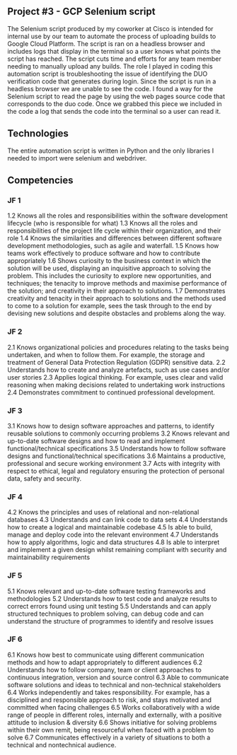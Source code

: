 ## Project #3 - GCP Selenium script

The Selenium script produced by my coworker at Cisco is intended for internal use by our team to automate the process of uploading builds to Google Cloud Platform. The script is ran on a headless browser and includes logs that display in the terminal so a user knows what points the script has reached. The script cuts time and efforts for any team member needing to manually upload any builds. 
The role I played in coding this automation script is troubleshooting the issue of identifying the DUO verification code that generates during login. Since the script is run in a headless browser we are unable to see the code. I found a way for the Selenium script to read the page by using the web pages source code that corresponds to the duo code. Once we grabbed this piece we included in the code a log that sends the code into the terminal so a user can read it.

## Technologies
The entire automation script is written in Python and the only libraries I needed to import were selenium and webdriver.

## Competencies
### JF 1
1.2 Knows all the roles and responsibilities within the software development lifecycle (who is responsible for what)
1.3 Knows all the roles and responsibilities of the project life cycle within their organization, and their role
1.4 Knows the similarities and differences between different software development methodologies, such as agile and waterfall.
1.5 Knows how teams work effectively to produce software and how to contribute appropriately
1.6 Shows curiosity to the business context in which the solution will be used, displaying an inquisitive approach to solving the problem. This includes the curiosity to explore new opportunities, and techniques; the tenacity to improve methods and maximise performance of the solution; and creativity in their approach to solutions.
1.7 Demonstrates creativity and tenacity in their approach to solutions and the methods used to come to a solution for example, sees the task through to the end by devising new solutions and despite obstacles and problems along the way.

### JF 2
2.1 Knows organizational policies and procedures relating to the tasks being undertaken, and when to follow them. For example, the storage and treatment of General Data Protection Regulation (GDPR) sensitive data.
2.2 Understands how to create and analyze artefacts, such as use cases and/or user stories
2.3 Applies logical thinking. For example, uses clear and valid reasoning when making decisions related to undertaking work instructions
2.4 Demonstrates commitment to continued professional development.

### JF 3
3.1 Knows how to design software approaches and patterns, to identify reusable solutions to commonly occurring problems
3.2 Knows relevant and up-to-date software designs and how to read and implement functional/technical specifications
3.5 Understands how to follow software designs and functional/technical specifications
3.6 Maintains a productive, professional and secure working environment
3.7 Acts with integrity with respect to ethical, legal and regulatory ensuring the protection of personal data, safety and security.

### JF 4
4.2 Knows the principles and uses of relational and non-relational databases
4.3 Understands and can link code to data sets
4.4 Understands how to create a logical and maintainable codebase
4.5 Is able to build, manage and deploy code into the relevant environment
4.7 Understands how to apply algorithms, logic and data structures
4.8 Is able to interpret and implement a given design whilst remaining compliant with security and maintainability requirements

### JF 5
5.1 Knows relevant and up-to-date software testing frameworks and methodologies
5.2 Understands how to test code and analyze results to correct errors found using unit testing
5.5 Understands and can apply structured techniques to problem solving, can debug code and can understand the structure of programmes to identify and resolve issues

### JF 6
6.1 Knows how best to communicate using different communication methods and how to adapt appropriately to different audiences
6.2 Understands how to follow company, team or client approaches to continuous integration, version and source control
6.3 Able to communicate software solutions and ideas to technical and non-technical stakeholders
6.4 Works independently and takes responsibility. For example, has a disciplined and responsible approach to risk, and stays motivated and committed when facing challenges
6.5 Works collaboratively with a wide range of people in different roles, internally and externally, with a positive attitude to inclusion & diversity
6.6 Shows initiative for solving problems within their own remit, being resourceful when faced with a problem to solve
6.7 Communicates effectively in a variety of situations to both a technical and nontechnical audience.

